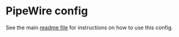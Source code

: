 # PipeWire config

See the main [readme file](../../README.md) for instructions on how to use this
config.
